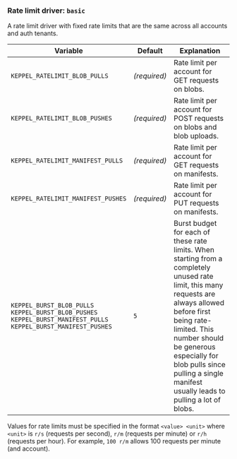 ### Rate limit driver: `basic`

A rate limit driver with fixed rate limits that are the same across all accounts and auth tenants.

| Variable | Default | Explanation |
| -------- | ------- | ----------- |
| `KEPPEL_RATELIMIT_BLOB_PULLS` | *(required)* | Rate limit per account for GET requests on blobs. |
| `KEPPEL_RATELIMIT_BLOB_PUSHES` | *(required)* | Rate limit per account for POST requests on blobs and blob uploads. |
| `KEPPEL_RATELIMIT_MANIFEST_PULLS` | *(required)* | Rate limit per account for GET requests on manifests. |
| `KEPPEL_RATELIMIT_MANIFEST_PUSHES` | *(required)* | Rate limit per account for PUT requests on manifests. |
| `KEPPEL_BURST_BLOB_PULLS`<br>`KEPPEL_BURST_BLOB_PUSHES`<br>`KEPPEL_BURST_MANIFEST_PULLS`<br>`KEPPEL_BURST_MANIFEST_PUSHES` | `5` | Burst budget for each of these rate limits. When starting from a completely unused rate limit, this many requests are always allowed before first being rate-limited. This number should be generous especially for blob pulls since pulling a single manifest usually leads to pulling a lot of blobs. |

Values for rate limits must be specified in the format `<value> <unit>` where `<unit>` is `r/s` (requests per second), `r/m` (requests per minute) or `r/h` (requests per hour). For example, `100 r/m` allows 100 requests per minute (and account).

